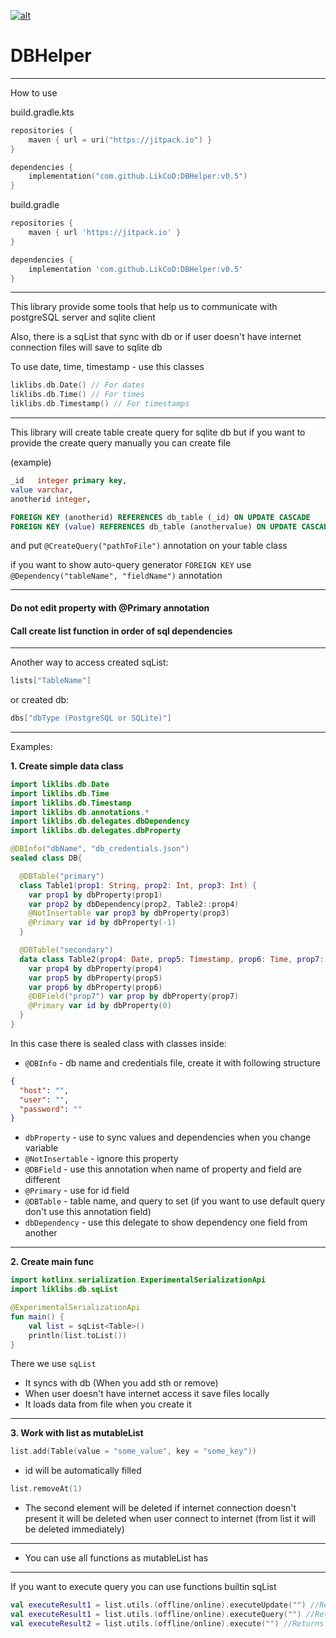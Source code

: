 <a href="https://jitpack.io/#LikCoD/DBHelper"> <img src="https://jitpack.io/v/LikCoD/DBHelper.svg" alt="alt"> </a>

# DBHelper

****
How to use

build.gradle.kts

```kotlin
repositories {
    maven { url = uri("https://jitpack.io") }
}

dependencies {
    implementation("com.github.LikCoD:DBHelper:v0.5")
}
```

build.gradle

```groovy
repositories {
    maven { url 'https://jitpack.io' }
}

dependencies {
    implementation 'com.github.LikCoD:DBHelper:v0.5'
}
```

****

This library provide some tools that help us to communicate with postgreSQL server and sqlite client

Also, there is a sqList that sync with db or if user doesn't have internet connection files will save to sqlite db

To use date, time, timestamp - use this classes

```kotlin
liklibs.db.Date() // For dates
liklibs.db.Time() // For times
liklibs.db.Timestamp() // For timestamps
```
****

This library will create table create query for sqlite db
but if you want to provide the create query manually you can create file

(example)
```sql
_id   integer primary key,
value varchar,
anotherid integer,

FOREIGN KEY (anotherid) REFERENCES db_table (_id) ON UPDATE CASCADE
FOREIGN KEY (value) REFERENCES db_table (anothervalue) ON UPDATE CASCADE
```

and put `@CreateQuery("pathToFile")` annotation on your table class 

if you want to show auto-query generator `FOREIGN KEY` use `@Dependency("tableName", "fieldName")` annotation

****

#### **Do not edit property with @Primary annotation**
#### **Call create list function in order of sql dependencies**

****

Another way to access created sqList:
```kotlin
lists["TableName"]
```

or created db:
```kotlin
dbs["dbType (PostgreSQL or SQLite)"]
```

****

Examples:

**1. Create simple data class**

```kotlin
import liklibs.db.Date
import liklibs.db.Time
import liklibs.db.Timestamp
import liklibs.db.annotations.*
import liklibs.db.delegates.dbDependency
import liklibs.db.delegates.dbProperty

@DBInfo("dbName", "db_credentials.json")
sealed class DB{

  @DBTable("primary")
  class Table1(prop1: String, prop2: Int, prop3: Int) {
    var prop1 by dbProperty(prop1)
    var prop2 by dbDependency(prop2, Table2::prop4)
    @NotInsertable var prop3 by dbProperty(prop3)
    @Primary var id by dbProperty(-1)
  }

  @DBTable("secondary")
  data class Table2(prop4: Date, prop5: Timestamp, prop6: Time, prop7: Int) {
    var prop4 by dbProperty(prop4)
    var prop5 by dbProperty(prop5)
    var prop6 by dbProperty(prop6)
    @DBField("prop7") var prop by dbProperty(prop7)
    @Primary var id by dbProperty(0)
  }
}
```

In this case there is sealed class with classes inside:

- `@DBInfo` - db name and credentials file, create it with following structure
```json
{
  "host": "",
  "user": "",
  "password": ""
}
```
- `dbProperty` - use to sync values and dependencies when you change variable
- `@NotInsertable` - ignore this property
- `@DBField` - use this annotation when name of property and field are different
- `@Primary` - use for id field
- `@DBTable` - table name, and query to set (if you want to use default query don't use this annotation field)
- `dbDependency` - use this delegate to show dependency one field from another

****

**2. Create main func**

```kotlin
import kotlinx.serialization.ExperimentalSerializationApi
import liklibs.db.sqList

@ExperimentalSerializationApi
fun main() {
    val list = sqList<Table>()
    println(list.toList())
}
```

There we use `sqList`

- It syncs with db (When you add sth or remove)
- When user doesn't have internet access it save files locally
- It loads data from file when you create it

****

**3. Work with list as mutableList**

```kotlin
list.add(Table(value = "some_value", key = "some_key"))
```

- id will be automatically filled

```kotlin
list.removeAt(1)
```

- The second element will be deleted if internet connection doesn't present it will be deleted when user connect to
  internet (from list it will be deleted immediately)

****

- You can use all functions as mutableList has

****


If you want to execute query you can use functions builtin sqList

```kotlin
val executeResult1 = list.utils.(offline/online).executeUpdate("") //Returns Int
val executeResult1 = list.utils.(offline/online).executeQuery("") //Returns ResultSet?
val executeResult2 = list.utils.(offline/online).execute("") //Returns Boolean
```
